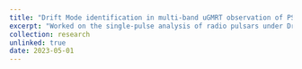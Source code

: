 ```yaml
---
title: "Drift Mode identification in multi-band uGMRT observation of PSR J0034-0721"
excerpt: "Worked on the single-pulse analysis of radio pulsars under Dr Manoneeta Chakraborty funded by Indian Academy of Science summer research fellowship. We aimed to identify the different drift modes exhibited by this pulsar during previous studies with GMRT and MWA. The frequency dependance of the drifting is essential to understand the emission of the radio pulsars. The work was very helpful as a stepping stone in the field of astronomy gaining in-hand experience with radio pulsar analysis. "
collection: research
unlinked: true
date: 2023-05-01
---
```


